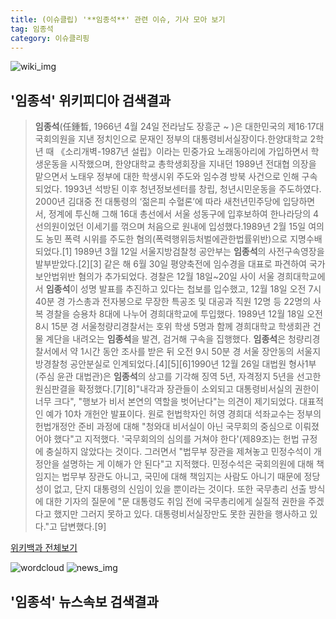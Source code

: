 ```yaml
---
title: (이슈클립) '**임종석**' 관련 이슈, 기사 모아 보기
tag: 임종석
category: 이슈클리핑
---
```

![wiki_img](https://user-images.githubusercontent.com/42597476/44503234-41136a80-a6d0-11e8-9071-6fc6418eafe4.png)
## **'**임종석**'** 위키피디아 검색결과
>**임종석**(任鍾晳, 1966년 4월 24일 전라남도 장흥군 ~ )은 대한민국의 제16·17대 국회의원을 지낸 정치인으로 문재인 정부의 대통령비서실장이다.한양대학교 2학년 때 《소리개벽-1987년 설립》이라는 민중가요 노래동아리에 가입하면서 학생운동을 시작했으며, 한양대학교 총학생회장을 지내던 1989년 전대협 의장을 맡으면서 노태우 정부에 대한 학생시위 주도와 임수경 방북 사건으로 인해 구속되었다. 1993년 석방된 이후 청년정보센터를 창립, 청년시민운동을 주도하였다. 2000년 김대중 전 대통령의 ‘젊은피 수혈론’에 따라 새천년민주당에 입당하면서, 정계에 투신해 그해 16대 총선에서 서울 성동구에 입후보하여 한나라당의 4선의원이었던 이세기를 꺾으며 처음으로 원내에 입성했다.1989년 2월 15일 여의도 농민 폭력 시위를 주도한 혐의(폭력행위등처벌에관한법률위반)으로 지명수배되었다.[1] 1989년 3월 12일 서울지방검찰청 공안부는 **임종석**의 사전구속영장을 발부받았다.[2][3] 같은 해 6월 30일 평양축전에 임수경을 대표로 파견하여 국가보안법위반 혐의가 추가되었다. 경찰은 12월 18일~20일 사이 서울 경희대학교에서 **임종석**이 성명 발표를 추진하고 있다는 첩보를 입수했고, 12월 18일 오전 7시 40분 경 가스총과 전자봉으로 무장한 특공조 및 대공과 직원 12명 등 22명의 사복 경찰을 승용차 8대에 나누어 경희대학교에 투입했다. 1989년 12월 18일 오전 8시 15분 경 서울청량리경찰서는 호위 학생 5명과 함께 경희대학교 학생회관 건물 계단을 내려오는 **임종석**을 발견, 검거해 구속을 집행했다. **임종석**은 청량리경찰서에서 약 1시간 동안 조사를 받은 뒤 오전 9시 50분 경 서울 장안동의 서울지방경찰청 공안분실로 인계되었다.[4][5][6]1990년 12월 26일 대법원 형사1부(주심 윤관 대법관)은 **임종석**의 상고를 기각해 징역 5년, 자격정지 5년을 선고한 원심판결을 확정했다.[7][8]"내각과 장관들이 소외되고 대통령비서실의 권한이 너무 크다", "행보가 비서 본연의 역할을 벗어난다"는 의견이 제기되었다. 대표적인 예가 10차 개헌안 발표이다. 원로 헌법학자인 허영 경희대 석좌교수는 정부의 헌법개정안 준비 과정에 대해 "청와대 비서실이 아닌 국무회의 중심으로 이뤄졌어야 했다"고 지적했다. '국무회의의 심의를 거쳐야 한다'(제89조)는 헌법 규정에 충실하지 않았다는 것이다. 그러면서 "법무부 장관을 제쳐놓고 민정수석이 개정안을 설명하는 게 이해가 안 된다"고 지적했다. 민정수석은 국회의원에 대해 책임지는 법무부 장관도 아니고, 국민에 대해 책임지는 사람도 아니기 때문에 정당성이 없고, 단지 대통령의 신임이 있을 뿐이라는 것이다. 또한 국무총리 선출 방식에 대한 기자의 질문에 "문 대통령도 취임 전에 국무총리에게 실질적 권한을 주겠다고 했지만 그러지 못하고 있다. 대통령비서실장만도 못한 권한을 행사하고 있다."고 답변했다.[9]

<a href="https://ko.wikipedia.org/wiki/임종석" target="_blank">위키백과 전체보기</a>

![wordcloud](https://s3.ap-northeast-2.amazonaws.com/lyrics101-wordcloud/2018-09-17-1537153523.png)
![news_img](https://user-images.githubusercontent.com/42597476/44507050-1206f400-a6e4-11e8-8d98-7ffbfebb353f.png)
## **'**임종석**'** 뉴스속보 검색결과

